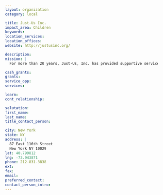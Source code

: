 ```yaml
---
layout: organization
category: local

title: Just-Us Inc.
impact_area: Children
keywords: 
location_services: 
location_offices: 
website: http://justusinc.org/

description: 
mission: |
  For more than 20 years, Just-Us, Inc. has provided supportive services to youth who have been identified as being "at risk" due to educational underachievement, the lack of employment opportunities, or difficultly in adapting to their social environment.  Each year more than 200 young people, from 7-21 years of age, take part in the Just-Us program.  Particularly, our agency reaches out to youth in the metropolitan area.  Our goal is to provide a safe environment as well as a positive and caring relationship with adults and peers.  We support the needs of working families and also support the health and physical being of our participants.

cash_grants: 
grants: 
service_opp: 
services: 

learn: 
cont_relationship: 

salutation: 
first_name: 
last_name: 
title_contact_person: 

city: New York
state: NY
address: |
  87 East 116th Street     
  New York NY 10029
lat: 40.799812
lng: -73.943871
phone: 212-831-3838
ext: 
fax: 
email: 
preferred_contact: 
contact_person_intro: 
---
```


